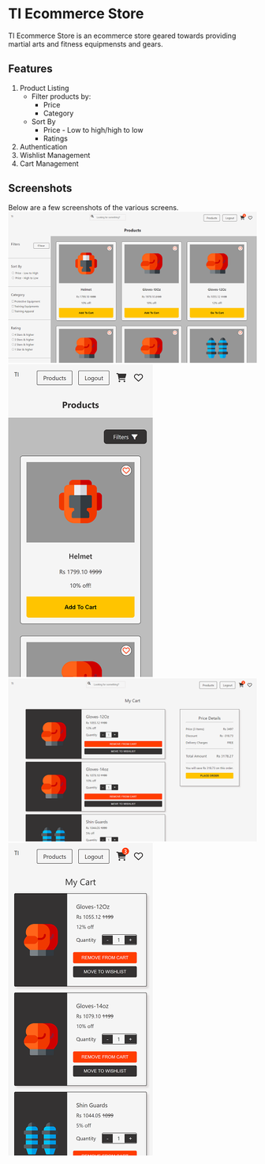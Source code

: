 # TI Ecommerce Store

TI Ecommerce Store is an ecommerce store geared towards providing martial arts and fitness equipmensts and gears.

## Features
1. Product Listing
    - Filter products by:
        - Price
        - Category
    - Sort By
        - Price - Low to high/high to low
        - Ratings
2. Authentication
3. Wishlist Management
4. Cart Management

## Screenshots
Below are a few screenshots of the various screens.  
![products](https://raw.githubusercontent.com/tanveertkd/ti-ecom-shop/documentation/README/1.png)  
![products-res](https://raw.githubusercontent.com/tanveertkd/ti-ecom-shop/documentation/README/1-res.png)  
![cart](https://raw.githubusercontent.com/tanveertkd/ti-ecom-shop/documentation/README/2-res.png)  
![cart-res](https://raw.githubusercontent.com/tanveertkd/ti-ecom-shop/documentation/README/2.png)  
